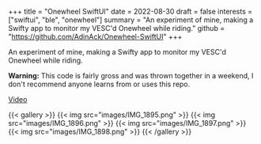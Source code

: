 +++
title = "Onewheel SwiftUI"
date = 2022-08-30
draft = false
interests = ["swiftui", "ble", "onewheel"]
summary = "An experiment of mine, making a Swifty app to monitor my VESC'd Onewheel while riding."
github = "https://github.com/AdinAck/Onewheel-SwiftUI"
+++

An experiment of mine, making a Swifty app to monitor my VESC'd Onewheel while riding.

**Warning:** This code is fairly gross and was thrown together in a weekend, I don't recommend anyone learns from or uses this repo.

[Video](https://youtu.be/qgTjDOrlvz8)

{{< gallery >}}
  {{< img src="images/IMG_1895.png" >}}
  {{< img src="images/IMG_1896.png" >}}
  {{< img src="images/IMG_1897.png" >}}
  {{< img src="images/IMG_1898.png" >}}
{{< /gallery >}}
